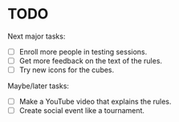 # TODO
Next major tasks:

- [ ] Enroll more people in testing sessions.
- [ ] Get more feedback on the text of the rules.
- [ ] Try new icons for the cubes.

Maybe/later tasks:

- [ ] Make a YouTube video that explains the rules.
- [ ] Create social event like a tournament.
